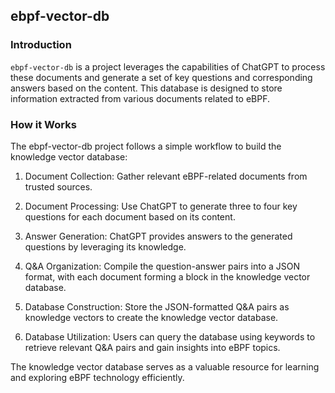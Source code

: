 ## ebpf-vector-db

### Introduction

`ebpf-vector-db` is a project leverages the capabilities of ChatGPT to process these documents and generate a set of key questions and corresponding answers based on the content. This database is designed to store information extracted from various documents related to eBPF.

### How it Works

The ebpf-vector-db project follows a simple workflow to build the knowledge vector database:

1. Document Collection: Gather relevant eBPF-related documents from trusted sources.

2. Document Processing: Use ChatGPT to generate three to four key questions for each document based on its content.

3. Answer Generation: ChatGPT provides answers to the generated questions by leveraging its knowledge.

4. Q&A Organization: Compile the question-answer pairs into a JSON format, with each document forming a block in the knowledge vector database.

5. Database Construction: Store the JSON-formatted Q&A pairs as knowledge vectors to create the knowledge vector database.

6. Database Utilization: Users can query the database using keywords to retrieve relevant Q&A pairs and gain insights into eBPF topics.

The knowledge vector database serves as a valuable resource for learning and exploring eBPF technology efficiently.
